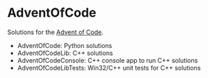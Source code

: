 # AdventOfCode

Solutions for the [Advent of Code](adventofcode.com).

* AdventOfCode: Python solutions
* AdventOfCodeLib: C++ solutions
* AdventOfCodeConsole: C++ console app to run C++ solutions
* AdventOfCodeLibTests: Win32/C++ unit tests for C++ solutions
